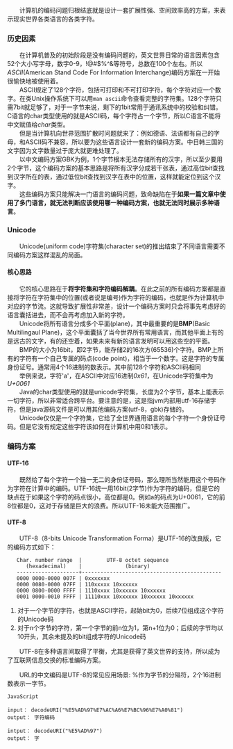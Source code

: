 &emsp;&emsp;计算机的编码问题归根结底就是设计一套扩展性强、空间效率高的方案，来表示现实世界各类语言的各类字符。
### 历史因素
&emsp;&emsp;在计算机普及的初始阶段是没有编码问题的，英文世界日常的语言因素包含52个大小写字母，数字0-9，!@#$%^&等符号，总数在100个左右。所以*ASCII*(American Stand Code For Information Interchange)编码方案在一开始很愉快地被使用着。<br>
&emsp;&emsp;ASCII规定了128个字符，包括可打印和不可打印字符，每个字符对应一个数字。在类Unix操作系统下可以用`man ascii`命令查看完整的字符集。128个字符只需7bit就足够了，对于一字节来说，剩下的1bit常用于通讯系统中的校验和纠错。C语言的char类型使用的就是ASCII码，每个字符占一个字节，所以C语言不能将中文赋值给*char*类型。<br>
&emsp;&emsp;但是当计算机向世界范围扩散时问题就来了：例如德语、法语都有自己的字母，和ASCII码不兼容，所以要为这些语言设计一套新的编码方案。中日韩三国的文字因为文字数量过于庞大就更难处理了。<br>
&emsp;&emsp;以中文编码方案GBK为例，1个字节根本无法存储所有的汉字，所以至少要用2个字节，这个编码方案的基本思路是将所有汉字分成若干张表，通过高位bit查找到汉字所在的表，通过低位bit查找到汉字在表中的位置，这样就能定位到这个汉字。<br>
&emsp;&emsp;这些编码方案只能解决一门语言的编码问题，致命缺陷在于**如果一篇文章中使用了多门语言，就无法判断应该使用哪一种编码方案，也就无法同时展示多种语言**。

### Unicode
&emsp;&emsp;Unicode(uniform code)字符集(character set)的推出结束了不同语言需要不同编码方案这样混乱的局面。
#### 核心思路
&emsp;&emsp;它的核心思路在于**将字符集和字符编码解耦**。在此之前的所有编码方案都是直接将字符在字符集中的位置(或者说是编号)作为字符的编码，也就是作为计算机中对应的字节流。这就导致扩展性非常差，设计一个编码方案时只会将事先考虑好的语言囊括进去，而不会再考虑加入新的字符。<br>
&emsp;&emsp;Unicode将所有语言分成多个平面(plane)，其中最重要的是**BMP**(Basic Multilingaul Plane)，这个平面囊括了当今世界所有常用语言，而其他平面上有的是远古的文字，有的还空着，如果未来有新的语言发明可以用这些空的平面。<br>
&emsp;&emsp;BMP的大小为16bit，即2字节，能存储2的16次方(65536)个字符。BMP上所有的字符有一个自己专属的码点(code point)，相当于一个数字。这是字符的专属身份证号。通常用4个16进制的数表示。其中前128个字符和ASCII码相同<br>
&emsp;&emsp;举例来说，字符'a'，在ASCII中对应16进制*0x61*，在Unicode字符集中为*U+0061*<br>
&emsp;&emsp;Java的char类型使用的就是unicode字符集，长度为2个字节，基本上能表示一切字符，所以非常适合跨平台。要注意的是，这是指jvm内部用utf-16存储字符，但是java源码文件是可以用其他编码方案(utf-8，gbk)存储的。<br>
&emsp;&emsp;Unicode仅仅是一个字符集，它给了全世界通用语言的每个字符一个身份证号码。但是它没有规定这些字符该如何在计算机中用0和1表示。<br>
### 编码方案
#### UTF-16
&emsp;&emsp;既然给了每个字符一个独一无二的身份证号码，那么理所当然能用这个号码作为字符在计算中的编码。UTF-16统一用16bit(2字节)作为字符的编码，但是它的缺点在于如果这个字符的码点很小，高位都是0。例如a的码点为U+0061，它的前8位都是0，这对于存储是巨大的浪费。所以UTF-16未能大范围推广。
#### UTF-8
&emsp;&emsp;UTF-8（8-bits Unicode Transformation Forma）是UTF-16的改良版，它的编码方式如下：

```
   Char. number range  |        UTF-8 octet sequence
      (hexadecimal)    |              (binary)
   --------------------+---------------------------------------------
   0000 0000-0000 007F | 0xxxxxxx
   0000 0080-0000 07FF | 110xxxxx 10xxxxxx
   0000 0800-0000 FFFF | 1110xxxx 10xxxxxx 10xxxxxx
   0001 0000-0010 FFFF | 11110xxx 10xxxxxx 10xxxxxx 10xxxxxx
```

1. 对于一个字节的字符，也就是ASCII字符，起始bit为0，后续7位组成这个字符的Unicode码
2. 对于n个字节的字符，第一个字节的前n位为1，第n+1位为0；后续的字节均以10开头，其余未提及的bit组成字符的Unicode码

&emsp;&emsp;UTF-8在多种语言间取得了平衡，尤其是获得了英文世界的支持，所以成为了互联网信息交换的标准编码方案。

&emsp;&emsp;URL的中文编码是UTF-8的常见应用场景: %作为字节的分隔符，2个16进制数表示一字节。

```
JavaScript

input： decodeURI("%E5%AD%97%E7%AC%A6%E7%BC%96%E7%A0%81")
output： 字符编码

intput： decodeURI("%E5%AD%97")
output： 字
```